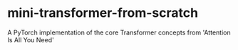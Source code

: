 # mini-transformer-from-scratch
A PyTorch implementation of the core Transformer concepts from 'Attention Is All You Need' 
